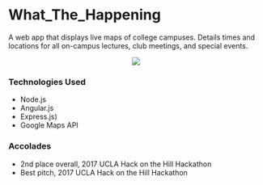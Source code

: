 # What_The_Happening
A web app that displays live maps of college campuses. Details times and locations for all on-campus lectures, club meetings, and special events.
<p align="center"> 
<img src="https://challengepost-s3-challengepost.netdna-ssl.com/photos/production/software_photos/000/497/314/datas/gallery.jpg">
</p>

### Technologies Used
* Node.js
* Angular.js
* Express.js)
* Google Maps API

### Accolades
* 2nd place overall, 2017 UCLA Hack on the Hill Hackathon
* Best pitch, 2017 UCLA Hack on the Hill Hackathon


